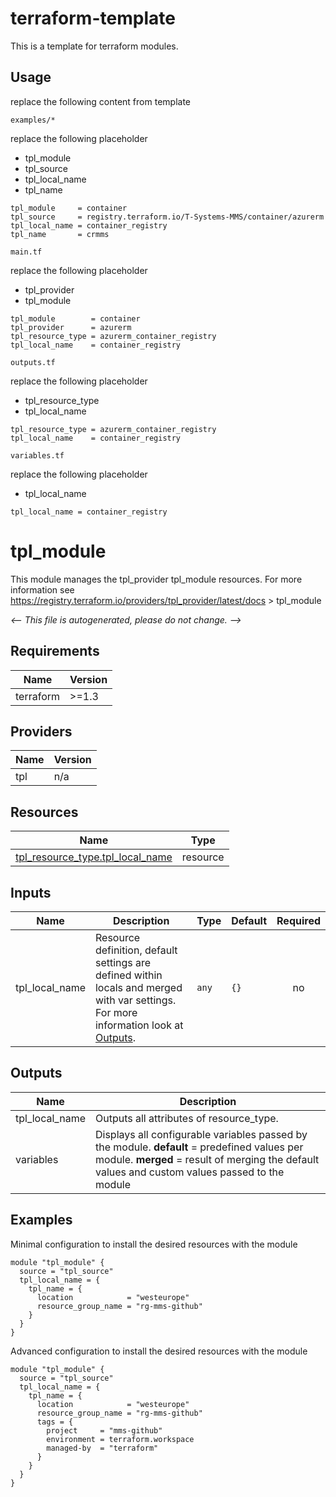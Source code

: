 # terraform-template

This is a template for terraform modules.

## Usage

replace the following content from template

`examples/*`

replace the following placeholder

* tpl_module
* tpl_source
* tpl_local_name
* tpl_name

```example
tpl_module     = container
tpl_source     = registry.terraform.io/T-Systems-MMS/container/azurerm
tpl_local_name = container_registry
tpl_name       = crmms
```

`main.tf`

replace the following placeholder

* tpl_provider
* tpl_module

```example
tpl_module        = container
tpl_provider      = azurerm
tpl_resource_type = azurerm_container_registry
tpl_local_name    = container_registry
```

`outputs.tf`

replace the following placeholder

* tpl_resource_type
* tpl_local_name

```example
tpl_resource_type = azurerm_container_registry
tpl_local_name    = container_registry
```

`variables.tf`

replace the following placeholder

* tpl_local_name

```example
tpl_local_name = container_registry
```

<!-- BEGIN_TF_DOCS -->
# tpl_module

This module manages the tpl_provider tpl_module resources.
For more information see https://registry.terraform.io/providers/tpl_provider/latest/docs > tpl_module

_<-- This file is autogenerated, please do not change. -->_

## Requirements

| Name | Version |
|------|---------|
| terraform | >=1.3 |

## Providers

| Name | Version |
|------|---------|
| tpl | n/a |

## Resources

| Name | Type |
|------|------|
| [tpl_resource_type.tpl_local_name](https://registry.terraform.io/providers/hashicorp/tpl/latest/docs/resources/resource_type) | resource |

## Inputs

| Name | Description | Type | Default | Required |
|------|-------------|------|---------|:--------:|
| tpl_local_name | Resource definition, default settings are defined within locals and merged with var settings. For more information look at [Outputs](#Outputs). | `any` | `{}` | no |

## Outputs

| Name | Description |
|------|-------------|
| tpl_local_name | Outputs all attributes of resource_type. |
| variables | Displays all configurable variables passed by the module. __default__ = predefined values per module. __merged__ = result of merging the default values and custom values passed to the module |

## Examples

Minimal configuration to install the desired resources with the module

```hcl
module "tpl_module" {
  source = "tpl_source"
  tpl_local_name = {
    tpl_name = {
      location            = "westeurope"
      resource_group_name = "rg-mms-github"
    }
  }
}
```

Advanced configuration to install the desired resources with the module

```hcl
module "tpl_module" {
  source = "tpl_source"
  tpl_local_name = {
    tpl_name = {
      location            = "westeurope"
      resource_group_name = "rg-mms-github"
      tags = {
        project     = "mms-github"
        environment = terraform.workspace
        managed-by  = "terraform"
      }
    }
  }
}
```
<!-- END_TF_DOCS -->